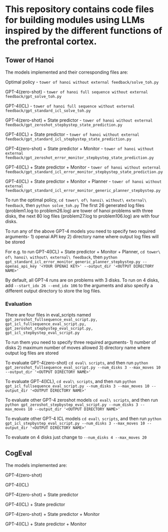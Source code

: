 # This repository contains code files for building modules using LLMs inspired by the different functions of the prefrontal cortex.

## Tower of Hanoi

The models implemented and their corresponding files are:

Optimal policy - `tower of hanoi without external feedback/solve_toh.py`

GPT-4(zero-shot) - `tower of hanoi full sequence without external feedback/gpt_solve_toh.py`

GPT-4(ICL) - `tower of hanoi full sequence without external feedback/gpt_standard_icl_solve_toh.py`

GPT-4(zero-shot) + State predictor - `tower of hanoi without external feedback/gpt_zeroshot_stepbystep_state_prediction.py`

GPT-4(ICL) + State predictor - `tower of hanoi without external feedback/gpt_standard_icl_stepbystep_state_prediction.py`

GPT-4(zero-shot) + State predictor + Monitor - `tower of hanoi without external feedback/gpt_zeroshot_error_monitor_stepbystep_state_prediction.py`

GPT-4(ICL) + State predictor + Monitor - `tower of hanoi without external feedback/gpt_standard_icl_error_monitor_stepbystep_state_prediction.py`

GPT-4(ICL) + State predictor + Monitor + Planner - `tower of hanoi without external feedback/gpt_standard_icl_error_monitor_generic_planner_stepbystep.py`

To run the optimal policy, `cd tower\ of\ hanoi\ without\ external\ feedback`, then `python solve_toh.py`
The first 26 generated log files (problem1.log to problem26.log) are tower of hanoi problems with three disks, the next 80 log files (problem27.log to problem106.log) are with four disks.

To run any of the above GPT-4 models you need to specify two required arguments- 1) openai API key 2) directory name where output log files will be stored

For e.g. to run GPT-4(ICL) + State predictor + Monitor + Planner, `cd tower\ of\ hanoi\ without\ external\ feedback`, then `python gpt_standard_icl_error_monitor_generic_planner_stepbystep.py --openai_api_key '<YOUR OPENAI KEY>' --output_dir '<OUTPUT DIRECTORY NAME>'`

By default, all GPT-4 runs are on problems with 3 disks. To run on 4 disks, add `--start_idx 26 --end_idx 106` to the arguments and also specify a different output directory to store the log files.

### Evaluation

There are four files in eval_scripts named `gpt_zeroshot_fullsequence_eval_script.py, gpt_icl_fullsequence_eval_script.py, gpt_zeroshot_stepbystep_eval_script.py, gpt_icl_stepbystep_eval_script.py`

To run them you need to specify three required arguments- 1) number of disks 2) maximum number of moves allowed 3) directory name where output log files are stored

To evaluate GPT-4(zero-shot) `cd eval\ scripts`, and then run `python gpt_zeroshot_fullsequence_eval_script.py --num_disks 3 --max_moves 10 --output_dir '<OUTPUT DIRECTORY NAME>'`

To evaluate GPT-4(ICL), `cd eval\ scripts`, and then run `python gpt_icl_fullsequence_eval_script.py --num_disks 3 --max_moves 10 --output_dir '<OUTPUT DIRECTORY NAME>'`

To evaluate other GPT-4 zeroshot models `cd eval\ scripts`, and then run `python gpt_zeroshot_stepbystep_eval_script.py --num_disks 3 --max_moves 10 --output_dir '<OUTPUT DIRECTORY NAME>'`

To evaluate other GPT-4 ICL models `cd eval\ scripts`, and then run `python gpt_icl_stepbystep_eval_script.py --num_disks 3 --max_moves 10 --output_dir '<OUTPUT DIRECTORY NAME>'`


To evaluate on 4 disks just change to `--num_disks 4 --max_moves 20 `

## CogEval

The models implemented are:

GPT-4(zero-shot)

GPT-4(ICL)

GPT-4(zero-shot) + State predictor

GPT-4(ICL) + State predictor

GPT-4(zero-shot) + State predictor + Monitor

GPT-4(ICL) + State predictor + Monitor




<!--
**llmpfc/llmpfc** is a ✨ _special_ ✨ repository because its `README.md` (this file) appears on your GitHub profile.

Here are some ideas to get you started:

- 🔭 I’m currently working on ...
- 🌱 I’m currently learning ...
- 👯 I’m looking to collaborate on ...
- 🤔 I’m looking for help with ...
- 💬 Ask me about ...
- 📫 How to reach me: ...
- 😄 Pronouns: ...
- ⚡ Fun fact: ...
-->
